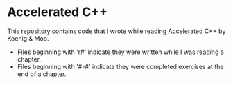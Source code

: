 # Accelerated C++

This repository contains code that I wrote while reading Accelerated C++ by Koenig & Moo.

- Files beginning with 'r#' indicate they were written while I was reading a chapter.
- Files beginning with '#-#' indicate they were completed exercises at the end of a chapter.
